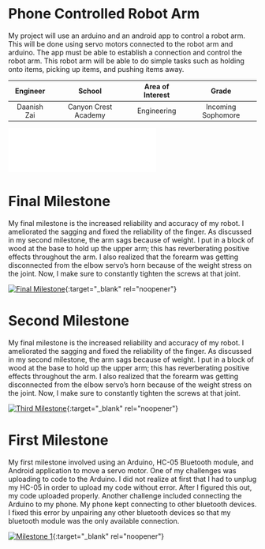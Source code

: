 ﻿# Phone Controlled Robot Arm
My project will use an arduino and an android app to control a robot arm. This will be done using servo motors connected to the robot arm and arduino. The app must be able to establish a connection and control the robot arm. This robot arm will be able to do simple tasks such as holding onto items, picking up items, and pushing items away. 

| **Engineer** | **School** | **Area of Interest** | **Grade** |
|:--:|:--:|:--:|:--:|
| Daanish Zai | Canyon Crest Academy | Engineering | Incoming Sophomore

![Headstone Image](https://github.com/BlueStampEng/BSE_Template_Portfolio/blob/4655d8c4b2f1d0fa5912511d0b39542520b9f88e/branding/BlueStamp-Engineering-Logo-White.png)
  
# Final Milestone
My final milestone is the increased reliability and accuracy of my robot. I ameliorated the sagging and fixed the reliability of the finger. As discussed in my second milestone, the arm sags because of weight. I put in a block of wood at the base to hold up the upper arm; this has reverberating positive effects throughout the arm. I also realized that the forearm was getting disconnected from the elbow servo’s horn because of the weight stress on the joint. Now, I make sure to constantly tighten the screws at that joint. 

[![Final Milestone](https://res.cloudinary.com/marcomontalbano/image/upload/v1612573869/video_to_markdown/images/youtube--F7M7imOVGug-c05b58ac6eb4c4700831b2b3070cd403.jpg )](https://www.youtube.com/watch?v=F7M7imOVGug&feature=emb_logo "Final Milestone"){:target="_blank" rel="noopener"}

# Second Milestone
My final milestone is the increased reliability and accuracy of my robot. I ameliorated the sagging and fixed the reliability of the finger. As discussed in my second milestone, the arm sags because of weight. I put in a block of wood at the base to hold up the upper arm; this has reverberating positive effects throughout the arm. I also realized that the forearm was getting disconnected from the elbow servo’s horn because of the weight stress on the joint. Now, I make sure to constantly tighten the screws at that joint.

[![Third Milestone](https://res.cloudinary.com/marcomontalbano/image/upload/v1612574014/video_to_markdown/images/youtube--y3VAmNlER5Y-c05b58ac6eb4c4700831b2b3070cd403.jpg)](https://www.youtube.com/watch?v=y3VAmNlER5Y&feature=emb_logo "Second Milestone"){:target="_blank" rel="noopener"}
# First Milestone
  
My first milestone involved using an Arduino, HC-05 Bluetooth module, and Android application to move a servo motor. One of my challenges was uploading to code to the Arduino. I did not realize at first that I had to unplug my HC-05 in order to upload my code without error. After I figured this out, my code uploaded properly. Another challenge included connecting the Arduino to my phone. My phone kept connecting to other bluetooth devices. I fixed this error by unpairing any other bluetooth devices so that my bluetooth module was the only available connection.

[![Milestone 1](https://res.cloudinary.com/marcomontalbano/image/upload/v1657646065/video_to_markdown/images/youtube--OJJFwEuBUb8-c05b58ac6eb4c4700831b2b3070cd403.jpg)](https://youtu.be/OJJFwEuBUb8 "Milestone 1"){:target="_blank" rel="noopener"}
